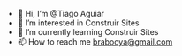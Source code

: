 - 👋 Hi, I’m @Tiago  Aguiar
- 👀 I’m interested in  Construir Sites
- 🌱 I’m currently learning  Construir  Sites
- 📫 How to reach me  brabooya@gmail.com

<!---
TiagoAguiar-03/TiagoAguiar-03 is a ✨ special ✨ repository because its `README.md` (this file) appears on your GitHub profile.
You can click the Preview link to take a look at your changes.
--->
